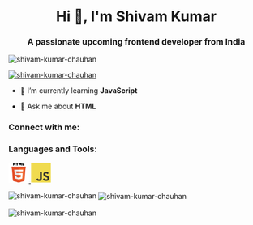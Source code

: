 <h1 align="center">Hi 👋, I'm Shivam Kumar</h1>
<h3 align="center">A passionate upcoming frontend developer from India</h3>

<p align="left"> <img src="https://komarev.com/ghpvc/?username=shivam-kumar-chauhan&label=Profile%20views&color=0e75b6&style=flat" alt="shivam-kumar-chauhan" /> </p>

<p align="left"> <a href="https://github.com/ryo-ma/github-profile-trophy"><img src="https://github-profile-trophy.vercel.app/?username=shivam-kumar-chauhan" alt="shivam-kumar-chauhan" /></a> </p>

- 🌱 I’m currently learning **JavaScript**

- 💬 Ask me about **HTML**

<h3 align="left">Connect with me:</h3>
<p align="left">
</p>

<h3 align="left">Languages and Tools:</h3>
<p align="left"> <a href="https://www.w3.org/html/" target="_blank" rel="noreferrer"> <img src="https://raw.githubusercontent.com/devicons/devicon/master/icons/html5/html5-original-wordmark.svg" alt="html5" width="40" height="40"/> </a> <a href="https://developer.mozilla.org/en-US/docs/Web/JavaScript" target="_blank" rel="noreferrer"> <img src="https://raw.githubusercontent.com/devicons/devicon/master/icons/javascript/javascript-original.svg" alt="javascript" width="40" height="40"/> </a> </p>

<p><img align="left" src="https://github-readme-stats.vercel.app/api/top-langs?username=shivam-kumar-chauhan&show_icons=true&locale=en&layout=compact" alt="shivam-kumar-chauhan" /></p>

<p>&nbsp;<img align="center" src="https://github-readme-stats.vercel.app/api?username=shivam-kumar-chauhan&show_icons=true&locale=en" alt="shivam-kumar-chauhan" /></p>

<p><img align="center" src="https://github-readme-streak-stats.herokuapp.com/?user=shivam-kumar-chauhan&" alt="shivam-kumar-chauhan" /></p>

